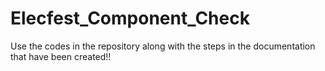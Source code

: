 # Elecfest_Component_Check

Use the codes in the repository along with the steps in the documentation that have been created!!
